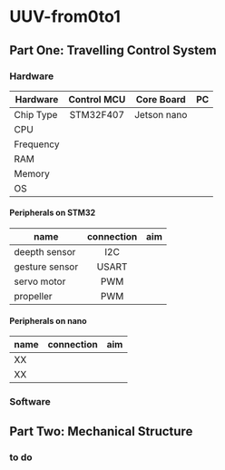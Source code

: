 # UUV-from0to1
## Part One: Travelling Control System
### Hardware
Hardware|Control MCU|Core Board|PC
--|:--:|:--:|--:|
Chip Type|STM32F407|Jetson nano|
CPU| | |
Frequency| | |
RAM| | |
Memory| | |
OS| | |
#### Peripherals on STM32
name|connection|aim|
--|:--:|--:
deepth sensor|I2C|
gesture sensor|USART|
servo motor|PWM|
propeller|PWM|
#### Peripherals on nano
name|connection|aim|
--|:--:|--:
XX| |
XX| |
### Software  
###
## Part Two: Mechanical Structure
### to do
